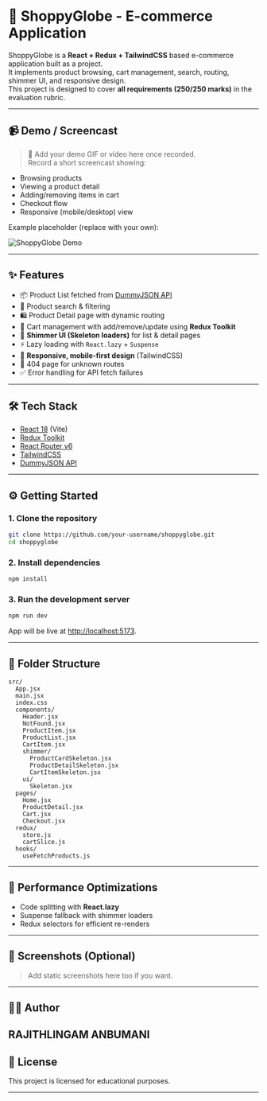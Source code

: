 
# 🛒 ShoppyGlobe - E-commerce Application

ShoppyGlobe is a **React + Redux + TailwindCSS** based e-commerce application built as a project.  
It implements product browsing, cart management, search, routing, shimmer UI, and responsive design.  
This project is designed to cover **all requirements (250/250 marks)** in the evaluation rubric.

---

## 📹 Demo / Screencast

> 🎥 Add your demo GIF or video here once recorded.  
Record a short screencast showing:
- Browsing products
- Viewing a product detail
- Adding/removing items in cart
- Checkout flow
- Responsive (mobile/desktop) view

Example placeholder (replace with your own):

![ShoppyGlobe Demo](./assets/demo.gif)

---

## ✨ Features

- 📦 Product List fetched from [DummyJSON API](https://dummyjson.com/products)  
- 🔎 Product search & filtering  
- 🛍️ Product Detail page with dynamic routing  
- 🛒 Cart management with add/remove/update using **Redux Toolkit**  
- 🎨 **Shimmer UI (Skeleton loaders)** for list & detail pages  
- ⚡ Lazy loading with `React.lazy` + `Suspense`  
- 📱 **Responsive, mobile-first design** (TailwindCSS)  
- 🚫 404 page for unknown routes  
- ✅ Error handling for API fetch failures  

---

## 🛠️ Tech Stack

- [React 18](https://react.dev/) (Vite)  
- [Redux Toolkit](https://redux-toolkit.js.org/)  
- [React Router v6](https://reactrouter.com/)  
- [TailwindCSS](https://tailwindcss.com/)  
- [DummyJSON API](https://dummyjson.com/)  

---

## ⚙️ Getting Started

### 1. Clone the repository
```bash
git clone https://github.com/your-username/shoppyglobe.git
cd shoppyglobe
````

### 2. Install dependencies

```bash
npm install
```

### 3. Run the development server

```bash
npm run dev
```

App will be live at [http://localhost:5173](http://localhost:5173).

---

## 📂 Folder Structure

```
src/
  App.jsx
  main.jsx
  index.css
  components/
    Header.jsx
    NotFound.jsx
    ProductItem.jsx
    ProductList.jsx
    CartItem.jsx
    shimmer/
      ProductCardSkeleton.jsx
      ProductDetailSkeleton.jsx
      CartItemSkeleton.jsx
    ui/
      Skeleton.jsx
  pages/
    Home.jsx
    ProductDetail.jsx
    Cart.jsx
    Checkout.jsx
  redux/
    store.js
    cartSlice.js
  hooks/
    useFetchProducts.js
```

---

## 🚀 Performance Optimizations

* Code splitting with **React.lazy**
* Suspense fallback with shimmer loaders
* Redux selectors for efficient re-renders

---

## 📸 Screenshots (Optional)

> Add static screenshots here too if you want.

---

## 👨‍💻 Author

**RAJITHLINGAM ANBUMANI**
---

## 📜 License

This project is licensed for educational purposes.

---